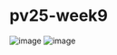 # pv25-week9
![image](https://github.com/user-attachments/assets/098cf374-aa9d-4167-800a-d951f07d5c3d)
![image](https://github.com/user-attachments/assets/2c5b3fbd-e335-4e6b-a346-86485bc9fde8)
